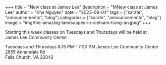 +++
title = "New class at James Lee"
description = "MNew class at James Lee"
author = "Kha Nguyen"
date = "2023-09-04"
tags = ["karate", "announcements", "blog"]
categories = ["karate", "announcements", "blog"]
image = "img/the-amazing-landscapes-in-vietnam-trang-an.jpeg"
+++

Starting this week classes on Tuesdays and Thursdays will be held at James Lee Community Center  


Tuesdays and Thursdays 6:15 PM - 7:30 PM
James Lee Community Center
2855 Annandale Rd  
Falls Church, VA 22042
